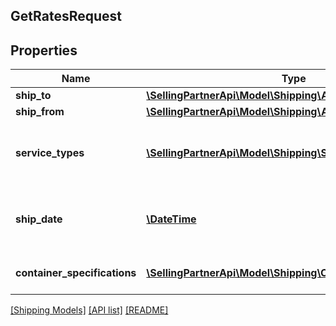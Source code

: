 ## GetRatesRequest

## Properties

Name | Type | Description | Notes
------------ | ------------- | ------------- | -------------
**ship_to** | [**\SellingPartnerApi\Model\Shipping\Address**](Address.md) |  |
**ship_from** | [**\SellingPartnerApi\Model\Shipping\Address**](Address.md) |  |
**service_types** | [**\SellingPartnerApi\Model\Shipping\ServiceType[]**](ServiceType.md) | A list of service types that can be used to send the shipment. |
**ship_date** | [**\DateTime**](\DateTime.md) | The start date and time. This defaults to the current date and time. | [optional]
**container_specifications** | [**\SellingPartnerApi\Model\Shipping\ContainerSpecification[]**](ContainerSpecification.md) | A list of container specifications. |

[[Shipping Models]](../) [[API list]](../../Api) [[README]](../../../README.md)
